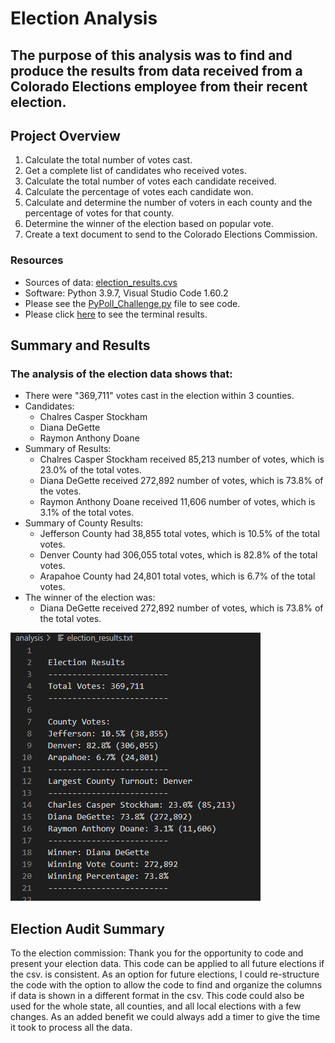 # Election Analysis

## The purpose of this analysis was to find and produce the results from data received from a Colorado Elections employee from their recent election.

## Project Overview
1. Calculate the total number of votes cast.
2. Get a complete list of candidates who received votes.
3. Calculate the total number of votes each candidate received.
4. Calculate the percentage of votes each candidate won.
5. Calculate and determine the number of voters in each county and the percentage of votes for that county.
6. Determine the winner of the election based on popular vote.
7. Create a text document to send to the Colorado Elections Commission.

### Resources
- Sources of data: [election_results.cvs](https://github.com/mthalken/Election_Analysis/blob/main/Resources/election_results.csv)
- Software: Python 3.9.7, Visual Studio Code 1.60.2
- Please see the [PyPoll_Challenge.py](https://github.com/mthalken/Election_Analysis/blob/main/PyPoll_Challenge.py) file to see code.
- Please click [here](https://github.com/mthalken/Election_Analysis/blob/main/Resources/election_results_terminal.PNG) to see the terminal results.

## Summary and Results
### The analysis of the election data shows that:
- There were "369,711" votes cast in the election within 3 counties.
- Candidates:
    - Chalres Casper Stockham
    - Diana DeGette
    - Raymon Anthony Doane
- Summary of Results:
    - Chalres Casper Stockham received 85,213 number of votes, which is 23.0% of the total votes.
    - Diana DeGette received 272,892 number of votes, which is 73.8% of the votes.
    - Raymon Anthony Doane received 11,606 number of votes, which is 3.1% of the total votes.
- Summary of County Results:
    - Jefferson County had 38,855 total votes, which is 10.5% of the total votes.
    - Denver County had 306,055 total votes, which is 82.8% of the total votes.
    - Arapahoe County had 24,801 total votes, which is 6.7% of the total votes.    
- The winner of the election was:
    - Diana DeGette received 272,892 number of votes, which is 73.8% of the total votes.

![png](https://github.com/mthalken/Election_Analysis/blob/main/Resources/election_results_text.PNG)

## Election Audit Summary
To the election commission:
Thank you for the opportunity to code and present your election data. This code can be applied to all future elections if the csv. is consistent. As an option for future elections, I could re-structure the code with the option to allow the code to find and organize the columns if data is shown in a different format in the csv. This code could also be used for the whole state, all counties, and all local elections with a few changes. As an added benefit we could always add a timer to give the time it took to process all the data. 

